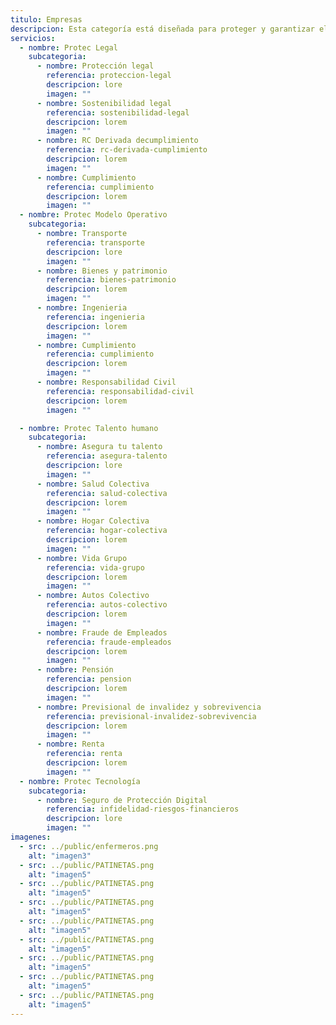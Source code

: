 ```yaml
---
titulo: Empresas
descripcion: Esta categoría está diseñada para proteger y garantizar el bienestar individual y familiar ante imprevistos que puedan afectar tu salud, seguridad o futuro financiero.
servicios:
  - nombre: Protec Legal
    subcategoria:
      - nombre: Protección legal
        referencia: proteccion-legal
        descripcion: lore
        imagen: ""
      - nombre: Sostenibilidad legal
        referencia: sostenibilidad-legal
        descripcion: lorem
        imagen: ""
      - nombre: RC Derivada decumplimiento
        referencia: rc-derivada-cumplimiento
        descripcion: lorem
        imagen: ""
      - nombre: Cumplimiento
        referencia: cumplimiento
        descripcion: lorem
        imagen: ""
  - nombre: Protec Modelo Operativo
    subcategoria:
      - nombre: Transporte
        referencia: transporte
        descripcion: lore
        imagen: ""
      - nombre: Bienes y patrimonio
        referencia: bienes-patrimonio
        descripcion: lorem
        imagen: ""
      - nombre: Ingenieria
        referencia: ingenieria
        descripcion: lorem
        imagen: ""
      - nombre: Cumplimiento
        referencia: cumplimiento
        descripcion: lorem
        imagen: ""
      - nombre: Responsabilidad Civil
        referencia: responsabilidad-civil
        descripcion: lorem
        imagen: ""

  - nombre: Protec Talento humano
    subcategoria:
      - nombre: Asegura tu talento
        referencia: asegura-talento
        descripcion: lore
        imagen: ""
      - nombre: Salud Colectiva
        referencia: salud-colectiva
        descripcion: lorem
        imagen: ""
      - nombre: Hogar Colectiva
        referencia: hogar-colectiva
        descripcion: lorem
        imagen: ""
      - nombre: Vida Grupo
        referencia: vida-grupo
        descripcion: lorem
        imagen: ""
      - nombre: Autos Colectivo
        referencia: autos-colectivo
        descripcion: lorem
        imagen: ""
      - nombre: Fraude de Empleados
        referencia: fraude-empleados
        descripcion: lorem
        imagen: ""
      - nombre: Pensión
        referencia: pension
        descripcion: lorem
        imagen: ""
      - nombre: Previsional de invalidez y sobrevivencia
        referencia: previsional-invalidez-sobrevivencia
        descripcion: lorem
        imagen: ""
      - nombre: Renta
        referencia: renta
        descripcion: lorem
        imagen: ""
  - nombre: Protec Tecnología
    subcategoria:
      - nombre: Seguro de Protección Digital
        referencia: infidelidad-riesgos-financieros
        descripcion: lore
        imagen: ""
imagenes:
  - src: ../public/enfermeros.png
    alt: "imagen3"
  - src: ../public/PATINETAS.png
    alt: "imagen5"
  - src: ../public/PATINETAS.png
    alt: "imagen5"
  - src: ../public/PATINETAS.png
    alt: "imagen5"
  - src: ../public/PATINETAS.png
    alt: "imagen5"
  - src: ../public/PATINETAS.png
    alt: "imagen5"
  - src: ../public/PATINETAS.png
    alt: "imagen5"
  - src: ../public/PATINETAS.png
    alt: "imagen5"
  - src: ../public/PATINETAS.png
    alt: "imagen5"
---
```

